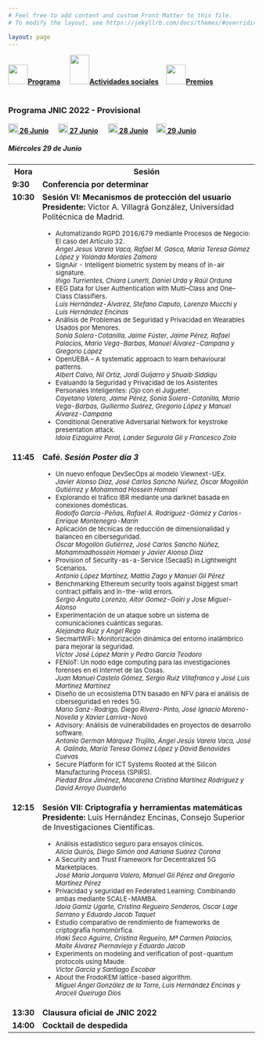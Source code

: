 ```yaml
---
# Feel free to add content and custom Front Matter to this file.
# To modify the layout, see https://jekyllrb.com/docs/themes/#overriding-theme-defaults

layout: page
---
```


<div class="text-center">
<a href="{{site.url}}/programa"><img src="{{site.url}}/images/IcoPrograma.jpg" class="img-circle" 	width="40" height="40"><strong>Programa</strong></a> &nbsp;&nbsp;&nbsp;
<a href="{{site.url}}/actividades-sociales"><img src="{{site.url}}/images/IcoActividades.jpg" class="img-circle" 	width="40" height="60"><strong>Actividades sociales</strong></a>&nbsp;&nbsp;&nbsp;
<a href="{{site.url}}/premios"><img src="{{site.url}}/images/IcoPremios.jpg" class="img-circle" 	width="40" height="40"><strong>Premios</strong></a>&nbsp;&nbsp;&nbsp;
<!--<a href="{{site.url}}/track-transferencia" class=""><img src="{{site.url}}/images/IcoTrackTX.jpg" class="img-circle" 	width="40" height="40"><strong>Track de Transferencia</strong></a> -->
</div><br>

### __Programa JNIC 2022 - Provisional__

<div class="text-center">
<a href="{{site.url}}/programa26"><img src="{{site.url}}/images/ico26.PNG" class="img-circle" 	width="20" height="20"><strong>&nbsp;26 Junio</strong></a> &nbsp;&nbsp;&nbsp;
  <a href="{{site.url}}/programa"><img src="{{site.url}}/images/ico27.PNG" class="img-circle" 	width="20" height="20"><strong>&nbsp;27 Junio</strong></a> &nbsp;&nbsp;&nbsp;
<a href="{{site.url}}/programa28"><img src="{{site.url}}/images/ico28.PNG" class="img-circle" 	width="20" height="20"><strong>&nbsp;28 Junio</strong></a>&nbsp;&nbsp;&nbsp;
<a href="{{site.url}}/programa29"><img src="{{site.url}}/images/ico29.PNG" class="img-circle" 	width="20" height="20"><strong>&nbsp;29 Junio</strong></a>&nbsp;&nbsp;&nbsp;
</div>
<h5>Miércoles 29 de Junio</h5>
<table class="table" style="width:100%">
  <tbody valign="top">
    <tr>
      <th>Hora</th>
      <th colspan="2">Sesión</th>
    </tr>
    <tr>
      <td><b>9:30</b></td>
      <td colspan="2">
        <b>Conferencia por determinar</b>
        </td>
    </tr>
    <tr>
     <td><b>10:30</b></td>
      <td>
        <b>Sesión VI: Mecanismos de protección del usuario </b>
        <br><b> Presidente: </b> Victor A. Villagrá González, Universidad Politécnica de Madrid.
        <br>
        <ul>
         <FONT SIZE=2><li>Automatizando RGPD 2016/679 mediante Procesos de Negocio: El caso del Artículo 32.
          <br> <i>Angel Jesus Varela Vaca, Rafael M. Gasca, Maria Teresa Gómez López y Yolanda Morales Zamora</i><br></li>
          <li>SignAir - Intelligent biometric system by means of in-air signature.
          <br> <i>Iñigo Turrientes, Chiara Lunerti, Daniel Urda y Raúl Orduna</i><br></li>
          <li>EEG Data for User Authentication with Multi–Class and One–Class Classifiers.
          <br> <i>Luis Hernández-Álvarez, Stefano Caputo, Lorenzo Mucchi y Luis Hernández Encinas</i><br></li>
          <li>Análisis de Problemas de Seguridad y Privacidad en Wearables Usados por Menores.
          <br> <i>Sonia Solera-Cotanilla, Jaime Fúster, Jaime Pérez, Rafael Palacios, Mario Vega-Barbas, Manuel Álvarez-Campana y Gregorio López</i><br></li>
          <li>OpenUEBA – A systematic approach to learn behavioural patterns.
          <br> <i>Albert Calvo, Nil Ortiz, Jordi Guijarro y Shuaib Siddiqu</i><br></li>
          <li>Evaluando la Seguridad y Privacidad de los Asistentes Personales Inteligentes: ¡Ojo con el Juguete!.
          <br> <i>Cayetano Valero, Jaime Pérez, Sonia Solera-Cotanilla, Mario Vega-Barbas, Guillermo Suárez, Gregorio López y Manuel Álvarez-Campana</i><br></li>
          <li>Conditional Generative Adversarial Network for keystroke presentation attack.
          <br> <i>Idoia Eizaguirre Peral, Lander Segurola Gil y Francesco Zola</i></li>
          </FONT>
        </ul>
        </td>
      </tr>
     <tr>
      <td><b>11:45</b></td>
      <td colspan="2">
        <b>Café.  <i> Sesión Poster día 3</i> </b>
        <br>
        <ul>
         <FONT SIZE=2><li>Un nuevo enfoque DevSecOps al modelo Viewnext-UEx.
          <br> <i>Javier Alonso Díaz, José Carlos Sancho Núñez, Óscar Mogollón Gutiérrez y Mohammad Hossein Homaei</i><br></li>
          <li>Explorando el tráfico IBR mediante una darknet basada en conexiones domésticas.
          <br> <i>Rodolfo García-Peñas, Rafael A. Rodríguez-Gómez y Carlos-Enrique Montenegro-Marín</i> <br></li>
          <li>Aplicación de técnicas de reducción de dimensionalidad y balanceo en ciberseguridad.
          <br> <i>Óscar Mogollón Gutiérrez, José Carlos Sancho Núñez, Mohammadhossein Homaei y Javier Alonso Díaz</i> <br></li>
          <li>Provision of Security-as-a-Service (SecaaS) in Lightweight Scenarios.
          <br> <i>Antonio López Martínez, Mattia Zago y Manuel Gil Pérez</i> <br></li>
          <li>Benchmarking Ethereum security tools against biggest smart contract pitfalls and in-the-wild errors.
          <br> <i>Sergio Anguita Lorenzo, Aitor Gomez-Goiri y Jose Miguel-Alonso</i> <br></li>
          <li>Experimentación de un ataque sobre un sistema de comunicaciones cuánticas seguras.
          <br> <i>Alejandra Ruiz y Angel Rego</i> <br></li>
          <li>SecmartWiFi: Monitorización dinámica del entorno inalámbrico para mejorar la seguridad.
          <br> <i>Víctor José López Marín y Pedro García Teodoro</i> <br></li>
          <li>FENIoT: Un nodo edge computing para las investigaciones forenses en el Internet de las Cosas.
          <br> <i>Juan Manuel Castelo Gómez, Sergio Ruiz Villafranca y José Luis Martinez Martínez</i> <br></li>
          <li>Diseño de un ecosistema DTN basado en NFV para el análisis de ciberseguridad en redes 5G.
          <br> <i>Mario Sanz-Rodrigo, Diego Rivera-Pinto, José Ignacio Moreno-Novella y Xavier Larriva-Novo</i> <br></li>
          <li>Advisory: Análisis de vulnerabilidades en proyectos de desarrollo software.
          <br> <i>Antonio German Márquez Trujillo, Ángel Jesús Varela Vaca, José A. Galindo, María Teresa Gómez López y David Benavides Cuevas</i> <br></li>
          <li>Secure Platform for ICT Systems Rooted at the Silicon Manufacturing Process (SPIRS).
          <br> <i>Piedad Brox Jiménez, Macarena Cristina Martínez Rodríguez y David Arroyo Guardeño</i></li>
          </FONT>
        </ul>
        </td>
    </tr>
    <tr>
     <td><b>12:15</b></td>
      <td>
        <b>Sesión VII: Criptografía y herramientas matemáticas  </b>
        <br><b> Presidente: </b> Luis Hernández Encinas, Consejo Superior de Investigaciones Científicas.
        <br>
        <ul>
         <FONT SIZE=2><li>Análisis estadístico seguro para ensayos clínicos.
          <br> <i>Alicia Quirós, Diego Simón and Adriana Suárez Corona</i><br></li>
          <li>A Security and Trust Framework for Decentralized 5G Marketplaces.
          <br> <i>José María Jorquera Valero, Manuel Gil Pérez and Gregorio Martínez Pérez</i><br></li>
          <li>Privacidad y seguridad en Federated Learning: Combinando ambas mediante SCALE-MAMBA.
          <br> <i>Idoia Gamiz Ugarte, Cristina Regueiro Senderos, Oscar Lage Serrano y Eduardo Jacob Taquet</i><br></li>
          <li>Estudio comparativo de rendimiento de frameworks de criptografía homomórfica.
          <br> <i>Iñaki Seco Aguirre, Cristina Regueiro, Mª Carmen Palacios, Maite Álvarez Piernavieja y Eduardo Jacob</i><br></li>
          <li>Experiments on modeling and verification of post-quantum protocols using Maude.
          <br> <i>Víctor García y Santiago Escobar</i><br></li>
          <li>About the FrodoKEM lattice-based algorithm.
          <br> <i>Miguel Ángel González de la Torre, Luis Hernández Encinas y Araceli Queiruga Dios</i></li>
          </FONT>
        </ul>
        </td>
       </tr>
    <tr>
      <td><b>13:30</b></td>
      <td colspan="2"><b>Clausura oficial de JNIC 2022</b>
      <!-- <ul>
         <FONT SIZE=2><li>Sr. D. Joseba Laka. Director Unidad DIGITAL de TECNALIA</li>
          <li>Representación DFB: Confirmar</li> 
          <li>Sra. Lorena  González. Universidad Carlos III de Madrid. Presidenta del Comité de Programa Científico</li>
          <li>Sr. José María de Fuentes. Universidad Carlos III de Madrid. Presidenta del Comité de Programa Científico</li>
          <li>Representación INCIBE: Confirmar</li></FONT>
        </ul> -->
       </td>
    </tr>
    <tr>
      <td><b>14:00</b></td>
      <td colspan="2"><b>Cocktail de despedida</b></td>
    </tr>
</tbody>
</table>
